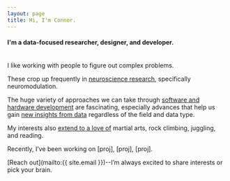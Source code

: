 ```yaml
---
layout: page
title: Hi, I'm Connor.
---
```

<!--## Hi, I'm Connor.-->
<h4 class="tagline">
  I'm a data-focused researcher, designer, and developer.
</h4>

<br>
I like working with people to figure out complex problems.

These crop up frequently in [neuroscience research]( /research/ ), specifically neuromodulation.

The huge variety of approaches we can take through [software and hardware development]( /technical/ ) are fascinating, especially advances that help us gain [new insights from data]( /data_sci/ ) regardless of the field and data type.

My interests also [extend to a love of]( /life/ ) martial arts, rock climbing, juggling, and reading.

Recently, I’ve been working on [proj], [proj], [proj].

[Reach out](mailto:{{ site.email }})--I’m always excited to share interests or pick your brain.
